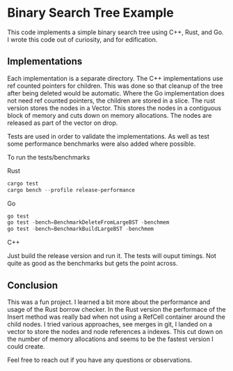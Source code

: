 # Binary Search Tree Example

This code implements a simple binary search tree using C++, Rust, and Go. I wrote this code out of curiosity, and for edification. 

## Implementations

Each implementation is a separate directory. The C++ implementations use ref counted pointers for children. This was done so that cleanup of the tree after being deleted would be automatic. Where the Go implementation does not need ref counted pointers, the children are stored in a slice. The rust version stores the nodes in a Vector. This stores the nodes in a contiguous block of memory and cuts down on memory allocations. The nodes are released as part of the vector on drop.

Tests are used in order to validate the implementations. As well as test some performance benchmarks were also added where possible.

To run the tests/benchmarks

Rust
```powershell
cargo test
cargo bench --profile release-performance
```

Go
```powershell
go test
go test -bench=BenchmarkDeleteFromLargeBST -benchmem
go test -bench=BenchmarkBuildLargeBST -benchmem
```

C++

Just build the release version and run it. The tests will ouput timings. Not quite as good as the benchmarks but gets the point across.

## Conclusion

This was a fun project. I learned a bit more about the performance and usage of the Rust borrow checker. In the Rust version the performace of the Insert method was really bad when not using a RefCell container around the child nodes. I tried various approaches, see merges in git, I landed on a vector to store the nodes and node references a indexes. This cut down on the number of memory allocations and seems to be the fastest version I could create.

Feel free to reach out if you have any questions or observations.
